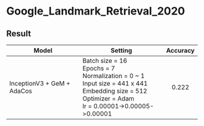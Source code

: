 # Google_Landmark_Retrieval_2020

## Result
|Model|Setting|Accuracy|
|-----|-------|:--------:|
|InceptionV3 + GeM + AdaCos|Batch size = 16<br>Epochs = 7 <br>Normalization = 0 ~ 1<br>Input size = 441 x 441<br>Embedding size = 512<br>Optimizer = Adam<br>lr = 0.00001->0.00005->0.00001|0.222|
